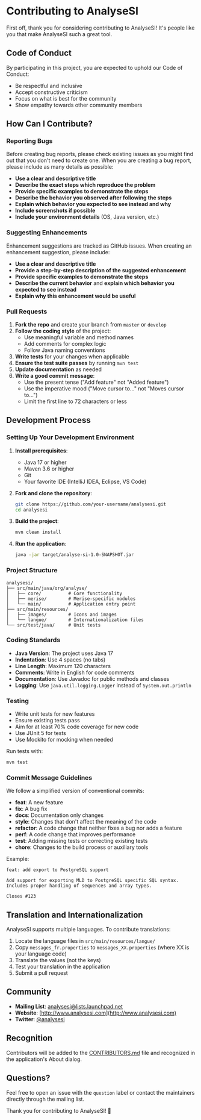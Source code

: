 # Contributing to AnalyseSI

First off, thank you for considering contributing to AnalyseSI! It's people like you that make AnalyseSI such a great tool.

## Code of Conduct

By participating in this project, you are expected to uphold our Code of Conduct:
- Be respectful and inclusive
- Accept constructive criticism
- Focus on what is best for the community
- Show empathy towards other community members

## How Can I Contribute?

### Reporting Bugs

Before creating bug reports, please check existing issues as you might find out that you don't need to create one. When you are creating a bug report, please include as many details as possible:

- **Use a clear and descriptive title**
- **Describe the exact steps which reproduce the problem**
- **Provide specific examples to demonstrate the steps**
- **Describe the behavior you observed after following the steps**
- **Explain which behavior you expected to see instead and why**
- **Include screenshots if possible**
- **Include your environment details** (OS, Java version, etc.)

### Suggesting Enhancements

Enhancement suggestions are tracked as GitHub issues. When creating an enhancement suggestion, please include:

- **Use a clear and descriptive title**
- **Provide a step-by-step description of the suggested enhancement**
- **Provide specific examples to demonstrate the steps**
- **Describe the current behavior** and **explain which behavior you expected to see instead**
- **Explain why this enhancement would be useful**

### Pull Requests

1. **Fork the repo** and create your branch from `master` or `develop`
2. **Follow the coding style** of the project:
   - Use meaningful variable and method names
   - Add comments for complex logic
   - Follow Java naming conventions
3. **Write tests** for your changes when applicable
4. **Ensure the test suite passes** by running `mvn test`
5. **Update documentation** as needed
6. **Write a good commit message**:
   - Use the present tense ("Add feature" not "Added feature")
   - Use the imperative mood ("Move cursor to..." not "Moves cursor to...")
   - Limit the first line to 72 characters or less

## Development Process

### Setting Up Your Development Environment

1. **Install prerequisites**:
   - Java 17 or higher
   - Maven 3.6 or higher
   - Git
   - Your favorite IDE (IntelliJ IDEA, Eclipse, VS Code)

2. **Fork and clone the repository**:
   ```bash
   git clone https://github.com/your-username/analysesi.git
   cd analysesi
   ```

3. **Build the project**:
   ```bash
   mvn clean install
   ```

4. **Run the application**:
   ```bash
   java -jar target/analyse-si-1.0-SNAPSHOT.jar
   ```

### Project Structure

```
analysesi/
├── src/main/java/org/analyse/
│   ├── core/          # Core functionality
│   ├── merise/        # Merise-specific modules
│   └── main/          # Application entry point
├── src/main/resources/
│   ├── images/        # Icons and images
│   └── langue/        # Internationalization files
└── src/test/java/     # Unit tests
```

### Coding Standards

- **Java Version**: The project uses Java 17
- **Indentation**: Use 4 spaces (no tabs)
- **Line Length**: Maximum 120 characters
- **Comments**: Write in English for code comments
- **Documentation**: Use Javadoc for public methods and classes
- **Logging**: Use `java.util.logging.Logger` instead of `System.out.println`

### Testing

- Write unit tests for new features
- Ensure existing tests pass
- Aim for at least 70% code coverage for new code
- Use JUnit 5 for tests
- Use Mockito for mocking when needed

Run tests with:
```bash
mvn test
```

### Commit Message Guidelines

We follow a simplified version of conventional commits:

- **feat**: A new feature
- **fix**: A bug fix
- **docs**: Documentation only changes
- **style**: Changes that don't affect the meaning of the code
- **refactor**: A code change that neither fixes a bug nor adds a feature
- **perf**: A code change that improves performance
- **test**: Adding missing tests or correcting existing tests
- **chore**: Changes to the build process or auxiliary tools

Example:
```
feat: add export to PostgreSQL support

Add support for exporting MLD to PostgreSQL specific SQL syntax.
Includes proper handling of sequences and array types.

Closes #123
```

## Translation and Internationalization

AnalyseSI supports multiple languages. To contribute translations:

1. Locate the language files in `src/main/resources/langue/`
2. Copy `messages_fr.properties` to `messages_XX.properties` (where XX is your language code)
3. Translate the values (not the keys)
4. Test your translation in the application
5. Submit a pull request

## Community

- **Mailing List**: analysesi@lists.launchpad.net
- **Website**: [http://www.analysesi.com](http://www.analysesi.com)
- **Twitter**: [@analysesi](http://twitter.com/analysesi)

## Recognition

Contributors will be added to the [CONTRIBUTORS.md](CONTRIBUTORS.md) file and recognized in the application's About dialog.

## Questions?

Feel free to open an issue with the `question` label or contact the maintainers directly through the mailing list.

Thank you for contributing to AnalyseSI! 🎉